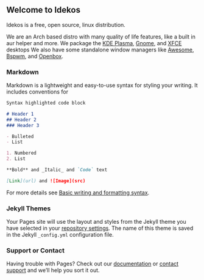 ## Welcome to Idekos

Idekos is a free, open source, linux distribution.

We are an Arch based distro with many quality of life features, like a built in aur helper and more. We package the [KDE Plasma](https://kde.org/plasma-desktop/),
[Gnome](https://www.gnome.org/), and [XFCE](https://www.xfce.org/) desktops
We also have some standalone window managers like [Awesome](https://awesomewm.org/), [Bspwm](https://github.com/baskerville/bspwm), and [Openbox](http://openbox.org/wiki/Main_Page).

### Markdown

Markdown is a lightweight and easy-to-use syntax for styling your writing. It includes conventions for

```markdown
Syntax highlighted code block

# Header 1
## Header 2
### Header 3

- Bulleted
- List

1. Numbered
2. List

**Bold** and _Italic_ and `Code` text

[Link](url) and ![Image](src)
```

For more details see [Basic writing and formatting syntax](https://docs.github.com/en/github/writing-on-github/getting-started-with-writing-and-formatting-on-github/basic-writing-and-formatting-syntax).

### Jekyll Themes

Your Pages site will use the layout and styles from the Jekyll theme you have selected in your [repository settings](https://github.com/IdekTheMaster/idekos.github.io/settings/pages). The name of this theme is saved in the Jekyll `_config.yml` configuration file.

### Support or Contact

Having trouble with Pages? Check out our [documentation](https://docs.github.com/categories/github-pages-basics/) or [contact support](https://support.github.com/contact) and we’ll help you sort it out.
